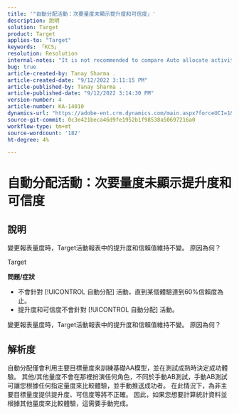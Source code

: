 ```yaml
---
title: '"自動分配活動：次要量度未顯示提升度和可信度」'
description: 說明
solution: Target
product: Target
applies-to: "Target"
keywords: 「KCS」
resolution: Resolution
internal-notes: "It is not recommended to compare Auto allocate activity report from Target classic because the Target classic UI does not support auto allocate reporting."
bug: true
article-created-by: Tanay Sharma .
article-created-date: "9/12/2022 3:11:15 PM"
article-published-by: Tanay Sharma .
article-published-date: "9/12/2022 3:14:30 PM"
version-number: 4
article-number: KA-14010
dynamics-url: "https://adobe-ent.crm.dynamics.com/main.aspx?forceUCI=1&pagetype=entityrecord&etn=knowledgearticle&id=09ca1c1f-ad32-ed11-9db1-002248086735"
source-git-commit: 0c3e421beca46d9fe1952b1f98538a50697216a0
workflow-type: tm+mt
source-wordcount: '182'
ht-degree: 4%

---
```


# 自動分配活動：次要量度未顯示提升度和可信度

## 說明


變更報表量度時，Target活動報表中的提升度和信賴值維持不變。 原因為何？


Target



<b>問題/症狀</b>

- 不會針對 [!UICONTROL 自動分配] 活動，直到某個體驗達到60%信賴度為止。
- 提升度和可信度不會針對 [!UICONTROL 自動分配] 活動。


變更報表量度時，Target活動報表中的提升度和信賴值維持不變。 原因為何？


## 解析度




自動分配僅會利用主要目標量度來訓練基礎AA模型，並在測試成熟時決定成功體驗。 其他/其他量度不會在那裡扮演任何角色，不同於手動AB測試，手動AB測試可讓您根據任何指定量度來比較體驗，並手動推送成功者。 在此情況下，為非主要目標量度提供提升度、可信度等將不正確。 因此，如果您想要計算統計資料並根據其他量度來比較體驗，這需要手動完成。
